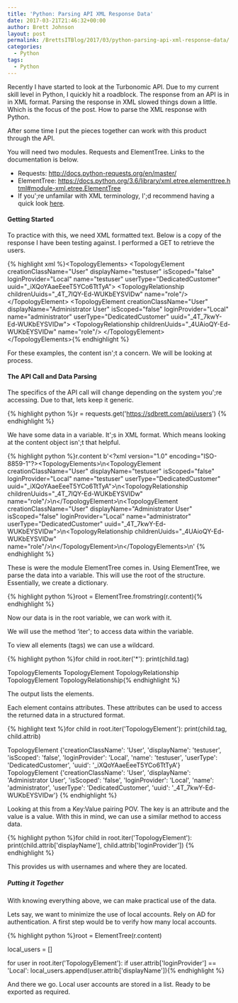 ```yaml
---
title: 'Python: Parsing API XML Response Data'
date: 2017-03-21T21:46:32+00:00
author: Brett Johnson
layout: post
permalink: /BrettsITBlog/2017/03/python-parsing-api-xml-response-data/
categories:
  - Python
tags:
  - Python
---
```


Recently I have started to look at the Turbonomic API. Due to my current skill level in Python, I quickly hit a roadblock. The response from an API is in in XML format. Parsing the response in XML slowed things down a little. Which is the focus of the post. How to parse the XML response with Python.

After some time I put the pieces together can work with this product through the API.

You will need two modules. Requests and ElementTree. Links to the documentation is below.

  * Requests: <http://docs.python-requests.org/en/master/>
  * ElementTree: <https://docs.python.org/3.6/library/xml.etree.elementtree.html#module-xml.etree.ElementTree>
  * If you';re unfamilar with XML terminology, I';d recommend having a quick look [here](https://www.w3schools.com/xml/xml_tree.asp).

#### Getting Started

To practice with this, we need XML formatted text. Below is a copy of the response I have been testing against. I performed a GET to retrieve the users.

{% highlight xml %}&lt;TopologyElements&gt;
	&lt;TopologyElement creationClassName="User" displayName="testuser" isScoped="false" loginProvider="Local" name="testuser" userType="DedicatedCustomer" uuid="_iXQoYAaeEeeT5YCo6TtTyA"&gt;
		&lt;TopologyRelationship childrenUuids="_4T_7lQY-Ed-WUKbEYSVIDw" name="role"/&gt;
	&lt;/TopologyElement&gt;
	&lt;TopologyElement creationClassName="User" displayName="Administrator User" isScoped="false" loginProvider="Local" name="administrator" userType="DedicatedCustomer" uuid="_4T_7kwY-Ed-WUKbEYSVIDw"&gt;
		&lt;TopologyRelationship childrenUuids="_4UAioQY-Ed-WUKbEYSVIDw" name="role"/&gt;
	&lt;/TopologyElement&gt;
&lt;/TopologyElements&gt;{% endhighlight %}

For these examples, the content isn';t a concern. We will be looking at process.

#### The API Call and Data Parsing

The specifics of the API call will change depending on the system you';re accessing. Due to that, lets keep it generic.

{% highlight python %}r = requests.get('https://sdbrett.com/api/users')
{% endhighlight %}

We have some data in a variable. It';s in XML format. Which means looking at the content object isn';t that helpful.

{% highlight python %}r.content
b'&lt;?xml version="1.0" encoding="ISO-8859-1"?&gt;&lt;TopologyElements&gt;\n&lt;TopologyElement creationClassName="User" displayName="testuser" isScoped="false" loginProvider="Local" name="testuser" userType="DedicatedCustomer" uuid="_iXQoYAaeEeeT5YCo6TtTyA"&gt;\n&lt;TopologyRelationship childrenUuids="_4T_7lQY-Ed-WUKbEYSVIDw" name="role"/&gt;\n&lt;/TopologyElement&gt;\n&lt;TopologyElement creationClassName="User" displayName="Administrator User" isScoped="false" loginProvider="Local" name="administrator" userType="DedicatedCustomer" uuid="_4T_7kwY-Ed-WUKbEYSVIDw"&gt;\n&lt;TopologyRelationship childrenUuids="_4UAioQY-Ed-WUKbEYSVIDw" name="role"/&gt;\n&lt;/TopologyElement&gt;\n&lt;/TopologyElements&gt;\n'
{% endhighlight %}

These is were the module ElementTree comes in. Using ElementTree, we parse the data into a variable. This will use the root of the structure. Essentially, we create a dictionary.

{% highlight python %}root = ElementTree.fromstring(r.content){% endhighlight %}

Now our data is in the root variable, we can work with it.

We will use the method &#8216;iter'; to access data within the variable.

To view all elements (tags) we can use a wildcard.

{% highlight python %}for child in root.iter('*'):
    print(child.tag)

TopologyElements
TopologyElement
TopologyRelationship
TopologyElement
TopologyRelationship{% endhighlight %}

The output lists the elements.

Each element contains attributes. These attributes can be used to access the returned data in a structured format.

{% highlight text %}for child in root.iter('TopologyElement'):
    print(child.tag, child.attrib)

TopologyElement {'creationClassName': 'User', 'displayName': 'testuser', 'isScoped': 'false', 'loginProvider': 'Local', 'name': 'testuser', 'userType': 'DedicatedCustomer', 'uuid': '_iXQoYAaeEeeT5YCo6TtTyA'}
TopologyElement {'creationClassName': 'User', 'displayName': 'Administrator User', 'isScoped': 'false', 'loginProvider': 'Local', 'name': 'administrator', 'userType': 'DedicatedCustomer', 'uuid': '_4T_7kwY-Ed-WUKbEYSVIDw'}
{% endhighlight %}

Looking at this from a Key:Value pairing POV. The key is an attribute and the value is a value. With this in mind, we can use a similar method to access data.

{% highlight python %}for child in root.iter('TopologyElement'):
    print(child.attrib['displayName'], child.attrib['loginProvider'])
{% endhighlight %}

This provides us with usernames and where they are located.

##### Putting it Together

With knowing everything above, we can make practical use of the data.

Lets say, we want to minimize the use of local accounts. Rely on AD for authentication. A first step would be to verify how many local accounts.

{% highlight python %}root = ElementTree(r.content)

local_users = []

for user in root.iter('TopologyElement'):
    if user.attrib['loginProvider'] == 'Local':
        local_users.append(user.attrib['displayName']){% endhighlight %}

And there we go. Local user accounts are stored in a list. Ready to be exported as required.